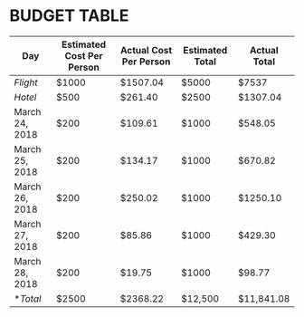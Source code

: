 # BUDGET TABLE

Day | Estimated Cost Per Person | Actual Cost Per Person | Estimated Total | Actual Total
----|---------------------------|------------------------|-----------------|-------------
*Flight* | $1000 |$1507.04 | $5000| $7537
*Hotel*|$500|$261.40| $2500 | $1307.04
March 24, 2018| $200| $109.61 | $1000 | $548.05
March 25, 2018| $200| $134.17 | $1000 | $670.82
March 26, 2018| $200| $250.02 | $1000 | $1250.10
March 27, 2018| $200| $85.86 | $1000 | $429.30
March 28, 2018| $200| $19.75 | $1000 | $98.77
**Total* |$2500 |$2368.22| $12,500 | $11,841.08

